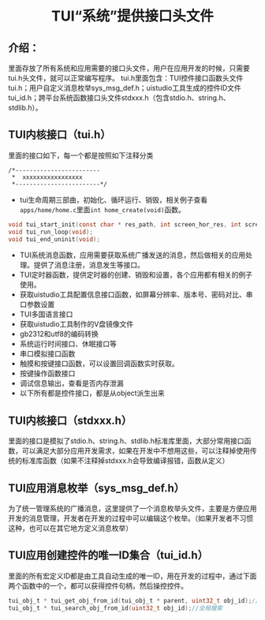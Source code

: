 <h1 align="center"> TUI“系统”提供接口头文件 </h1>

## 介绍：
里面存放了所有系统和应用需要的接口头文件，用户在应用开发的时候，只需要tui.h头文件，就可以正常编写程序。
tui.h里面包含：TUI控件接口函数头文件tui.h；用户自定义消息枚举sys_msg_def.h；uistudio工具生成的控件ID文件tui_id.h；跨平台系统函数接口头文件stdxxx.h（包含stdio.h、string.h、stdlib.h）。

## TUI内核接口（tui.h）
里面的接口如下，每一个都是按照如下注释分类
```
/*------------------------
 *  xxxxxxxxxxxxxxxxx
 *------------------------*/
 ```
* tui生命周期三部曲，初始化、循环运行、销毁，相关例子查看```apps/home/home.c```里面```int home_create(void)```函数。
``` c
void tui_start_init(const char * res_path, int screen_hor_res, int screen_ver_res);
void tui_run_loop(void);
void tui_end_uninit(void);
```
* TUI系统消息函数，应用需要获取系统广播发送的消息，然后做相关的应用处理。提供了消息注册，消息发生等接口。
* TUI定时器函数，提供定时器的创建、销毁和设置，各个应用都有相关的例子使用。
* 获取uistudio工具配置信息接口函数，如屏幕分辨率、版本号、密码对比、串口参数设置
* TUI多国语言接口
* 获取uistudio工具制作的V盘镜像文件
* gb2312和utf8的编码转换
* 系统运行时间接口、休眠接口等
* 串口模拟接口函数
* 触摸和按键接口函数，可以设置回调函数实时获取。
* 按键操作函数接口
* 调试信息输出，查看是否内存泄漏
* 以下所有都是控件接口，都是从object派生出来

## TUI内核接口（stdxxx.h）
里面的接口是模拟了stdio.h、string.h、stdlib.h标准库里面，大部分常用接口函数，可以满足大部分应用开发需求，如果在开发中不想用这些，可以注释掉使用传统的标准库函数（如果不注释掉stdxxx.h会导致编译报错，函数从定义）

## TUI应用消息枚举（sys_msg_def.h）
为了统一管理系统的广播消息，这里提供了一个消息枚举头文件，主要是方便应用开发的消息管理，开发者在开发的过程中可以编辑这个枚举。（如果开发者不习惯这种，也可以在其它地方定义消息枚举）

## TUI应用创建控件的唯一ID集合（tui_id.h）
里面的所有宏定义ID都是由工具自动生成的唯一ID，用在开发的过程中，通过下面两个函数中的一个，都可以获得控件句柄，然后操控控件。
``` c
tui_obj_t * tui_get_obj_from_id(tui_obj_t * parent, uint32_t obj_id);//快速搜索
tui_obj_t * tui_search_obj_from_id(uint32_t obj_id);//全局搜索
```


